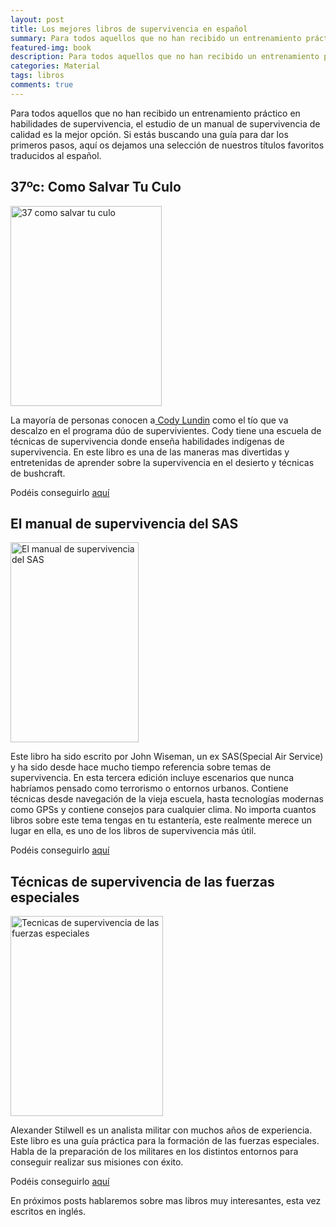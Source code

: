 ```yaml
---
layout: post
title: Los mejores libros de supervivencia en español
summary: Para todos aquellos que no han recibido un entrenamiento práctico en habilidades de supervivencia, el estudio de un manual de supervivencia de calidad es la mejor opción.
featured-img: book
description: Para todos aquellos que no han recibido un entrenamiento práctico en habilidades de supervivencia, el estudio de un manual de supervivencia de calidad es la mejor opción. Si estás buscando una guía para dar los primeros pasos, haz click para leer más
categories: Material
tags: libros
comments: true
---
```


<p>Para todos aquellos que no han recibido un entrenamiento práctico en habilidades de supervivencia, el estudio de un manual de supervivencia de calidad es la mejor opción. Si estás buscando una guía para dar los primeros pasos, aquí os dejamos una selección de nuestros títulos favoritos traducidos al español.</p>

<h2>37ºc: Como Salvar Tu Culo</h2>

<a href="https://www.amazon.es/gp/product/8498290015/ref=as_li_tl?ie=UTF8&camp=3638&creative=24630&creativeASIN=8498290015&linkCode=as2&tag=tdspvv-21&linkId=484d34a1d311d90a584d8117f4025865" imageanchor="1" ><img border="0" src="https://images-na.ssl-images-amazon.com/images/I/61wiB1BD68L._SX375_BO1,204,203,200_.jpg" width="242" height="320" data-original-width="377" data-original-height="499" alt="37 como salvar tu culo" /></a>

<p>La mayoría de personas conocen a<a href="https://es.wikipedia.org/wiki/Cody_Lundin"> Cody Lundin</a> como el tío que va descalzo en el programa dúo de supervivientes.
 Cody tiene una escuela de técnicas de supervivencia donde enseña habilidades indígenas de supervivencia. En este libro es una de las maneras mas divertidas y entretenidas de aprender sobre la supervivencia en el desierto y técnicas de bushcraft.</p>

<p>Podéis conseguirlo <a target="_blank" href="https://www.amazon.es/gp/product/8498290015/ref=as_li_tl?ie=UTF8&camp=3638&creative=24630&creativeASIN=8498290015&linkCode=as2&tag=tdspvv-21&linkId=484d34a1d311d90a584d8117f4025865">aquí</a><img src="//ir-es.amazon-adsystem.com/e/ir?t=todosupervi05-21&l=am2&o=30&a=8498290015" width="1" height="1" border="0" style="border:none !important; margin:0px !important;" /></p>


<h2>El manual de supervivencia del SAS</h2>

<a href="https://www.amazon.es/gp/product/8499106188/ref=as_li_tl?ie=UTF8&camp=3638&creative=24630&creativeASIN=8499106188&linkCode=as2&tag=tdspvv-21&linkId=dc3252ce8b55133d5846cb0c6ce252be" imageanchor="1" ><img border="0" src="https://images-na.ssl-images-amazon.com/images/I/51WGiiw8llL._SX317_BO1,204,203,200_.jpg" width="205" height="320" data-original-width="319" data-original-height="499" alt="El manual de supervivencia del SAS"/></a>

<p>Este libro ha sido escrito por John Wiseman, un ex SAS(Special Air Service) y ha sido desde hace mucho tiempo referencia sobre temas de supervivencia. En esta tercera edición incluye escenarios que nunca habríamos pensado como terrorismo o entornos urbanos. Contiene técnicas desde navegación de la vieja escuela, hasta tecnologías modernas como GPSs y contiene consejos  para cualquier clima. No importa cuantos libros sobre este tema tengas en tu estantería, este realmente merece un lugar en ella, es uno de los libros de supervivencia más útil.</p>

<p>Podéis conseguirlo <a target="_blank" href="https://www.amazon.es/gp/product/8499106188/ref=as_li_tl?ie=UTF8&camp=3638&creative=24630&creativeASIN=8499106188&linkCode=as2&tag=tdspvv-21&linkId=dc3252ce8b55133d5846cb0c6ce252be">aquí</a><img src="//ir-es.amazon-adsystem.com/e/ir?t=tdspvv-21&l=am2&o=30&a=8499106188" width="1" height="1" border="0" alt="" style="border:none !important; margin:0px !important;" /></p>

<h2>Técnicas de supervivencia de las fuerzas especiales</h2>

<a href="https://www.amazon.es/gp/product/8499104959/ref=as_li_tl?ie=UTF8&camp=3638&creative=24630&creativeASIN=8499104959&linkCode=as2&tag=tdspvv-21&linkId=ab77c7dd7b62bba3f63586c1ca190de2" imageanchor="1" ><img border="0" src="https://images-na.ssl-images-amazon.com/images/I/51EYKvMxbKL._SX378_BO1,204,203,200_.jpg" width="244" height="320" data-original-width="380" data-original-height="499" alt="Tecnicas de supervivencia de las fuerzas especiales" /></a>

<p>Alexander Stilwell es un analista militar con muchos años de experiencia. Este libro es una guía práctica para la formación de las fuerzas especiales. Habla de la preparación de los militares en los distintos entornos para conseguir realizar sus misiones con éxito.</p>

<p>Podéis conseguirlo <a target="_blank" href="https://www.amazon.es/gp/product/8499104959/ref=as_li_tl?ie=UTF8&camp=3638&creative=24630&creativeASIN=8499104959&linkCode=as2&tag=tdspvv-21&linkId=ab77c7dd7b62bba3f63586c1ca190de2">aquí</a><img src="//ir-es.amazon-adsystem.com/e/ir?t=tdspvv-21&l=am2&o=30&a=8499104959" width="1" height="1" border="0" alt="" style="border:none !important; margin:0px !important;" /></p>


<p>En próximos posts hablaremos sobre mas libros muy interesantes, esta vez escritos en inglés.</p>
